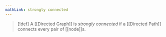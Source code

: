 ```yaml
---
mathLink: strongly connected
---
```

>[!def]
>A [[Directed Graph]] is *strongly connected* if a [[Directed Path]] connects every pair of [[node]]s.

